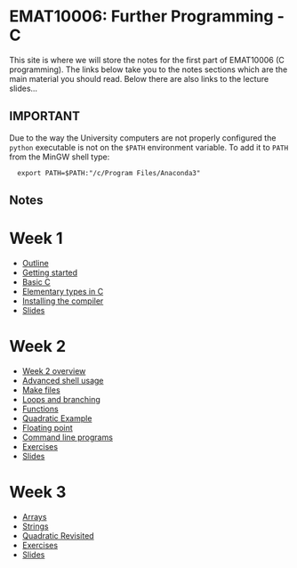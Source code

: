 EMAT10006: Further Programming - C
==================================

This site is where we will store the notes for the first part of EMAT10006 (C
programming). The links below take you to the notes sections which are the
main material you should read. Below there are also links to the lecture
slides...

IMPORTANT
---------

Due to the way the University computers are not properly configured the
`python` executable is not on the `$PATH` environment variable. To add it to
`PATH` from the MinGW shell type:
```
  export PATH=$PATH:"/c/Program Files/Anaconda3"
```

Notes
-----

# Week 1

* [Outline](outline.html)
* [Getting started](getting_started.html)
* [Basic C](basic_c.html)
* [Elementary types in C](elementary_types.html)
* [Installing the compiler](installing.html)
* [Slides](slides1.html)

# Week 2

* [Week 2 overview](week2overview.html)
* [Advanced shell usage](advanced_shell.html)
* [Make files](makefiles.html)
* [Loops and branching](loopsbranching.html)
* [Functions](functions.html)
* [Quadratic Example](quadratic1.html)
* [Floating point](floating_point.html)
* [Command line programs](commandline.html)
* [Exercises](exercises2.html)
* [Slides](slides2.html)

# Week 3
* [Arrays](arrays.html)
* [Strings](strings.html)
* [Quadratic Revisited](quadratic2.html)
* [Exercises](exercises3.html)
* [Slides](week3.html)
